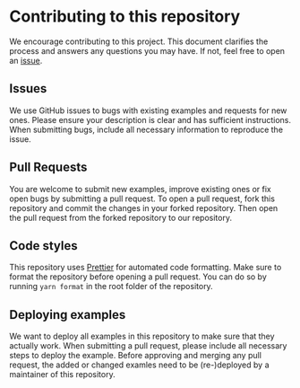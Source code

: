 # Contributing to this repository

We encourage contributing to this project. This document clarifies the process
and answers any questions you may have. If not, feel free to open an
[issue](https://github.com/graphcdn/examples/issues).

## Issues

We use GitHub issues to bugs with existing examples and requests for new ones.
Please ensure your description is clear and has sufficient instructions. When
submitting bugs, include all necessary information to reproduce the issue.

## Pull Requests

You are welcome to submit new examples, improve existing ones or fix open bugs
by submitting a pull request. To open a pull request, fork this repository and
commit the changes in your forked repository. Then open the pull request from
the forked repository to our repository.

## Code styles

This repository uses [Prettier](https://prettier.io/) for automated code
formatting. Make sure to format the repository before opening a pull request.
You can do so by running `yarn format` in the root folder of the repository.

## Deploying examples

We want to deploy all examples in this repository to make sure that they
actually work. When submitting a pull request, please include all necessary
steps to deploy the example. Before approving and merging any pull request,
the added or changed examles need to be (re-)deployed by a maintainer of this
repository.
